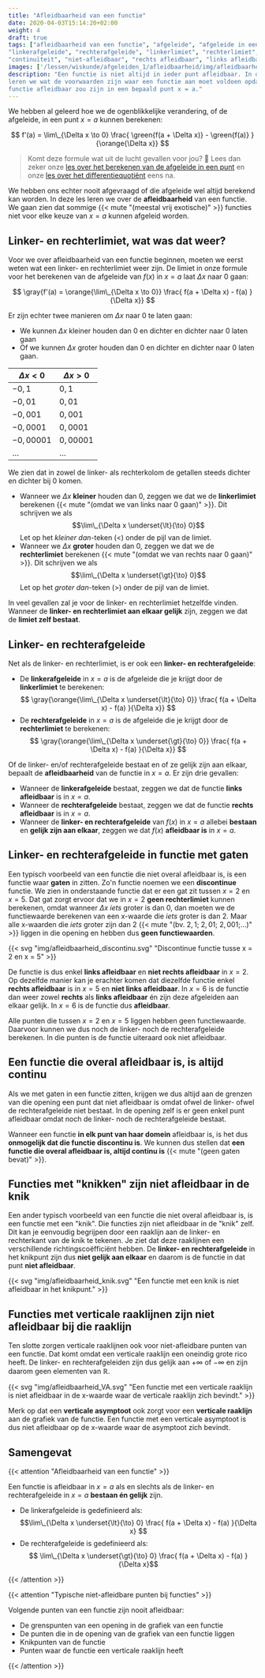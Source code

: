 ```yaml
---
title: "Afleidbaarheid van een functie"
date: 2020-04-03T15:14:20+02:00
weight: 4
draft: true
tags: ["afleidbaarheid van een functie", "afgeleide", "afgeleide in een punt",
"linkerafgeleide", "rechterafgeleide", "linkerlimiet", "rechterlimiet",
"continuïteit", "niet-afleidbaar", "rechts afleidbaar", "links afleidbaar"]
images: ['/lessen/wiskunde/afgeleiden_1/afleidbaarheid/img/afleidbaarheid_discontinu.png', '/lessen/wiskunde/afgeleiden_1/afleidbaarheid/img/afleidbaarheid_knik.png', '/lessen/wiskunde/afgeleiden_1/afleidbaarheid/img/afleidbaarheid_VA.png']
description: "Een functie is niet altijd in ieder punt afleidbaar. In deze les
leren we wat de voorwaarden zijn waar een functie aan moet voldoen opdat de
functie afleidbaar zou zijn in een bepaald punt x = a."
---
```


We hebben al geleerd hoe we de ogenblikkelijke verandering, of de afgeleide, in
een punt $x = a$ kunnen berekenen:

$$ f'(a) = \lim\_{\Delta x \to 0} \frac{ \green{f(a + \Delta x)} - \green{f(a)} }{\orange{\Delta x}} $$

> Komt deze formule wat uit de lucht gevallen voor jou? 🤨 Lees dan zeker onze
> [les over het berekenen van de afgeleide in een punt](../afgeleide) en onze
> [les over het differentiequotiënt](../differentiequotient) eens na.

We hebben ons echter nooit afgevraagd of die afgeleide wel altijd berekend kan
worden. In deze les leren we over de **afleidbaarheid** van een functie. We
gaan zien dat sommige {{< mute "(meestal vrij exotische)" >}} functies niet
voor elke keuze van $x = a$ kunnen afgeleid worden.

## Linker- en rechterlimiet, wat was dat weer?

Voor we over afleidbaarheid van een functie beginnen, moeten we eerst weten wat
een linker- en rechterlimiet weer zijn. De limiet in onze formule voor het
berekenen van de afgeleide van $f(x)$ in $x = a$ laat $\Delta x$ naar $0$ gaan:

$$ \gray{f'(a) = \orange{\lim\_{\Delta x \to 0}} \frac{ f(a + \Delta x) - f(a) }{\Delta x}} $$

Er zijn echter twee manieren om $\Delta x$ naar $0$ te laten gaan:

* We kunnen $\Delta x$ kleiner houden dan $0$ en dichter en dichter naar $0$
  laten gaan
* Of we kunnen $\Delta x$ groter houden dan $0$ en dichter en dichter naar $0$
  laten gaan.

| $\Delta x < 0$   | $\Delta x > 0$   |
| ---------------- | ---------------- |
| $-0{,}1$         | $0{,}1$          |
| $-0{,}01$        | $0{,}01$         |
| $-0{,}001$       | $0{,}001$        |
| $-0{,}0001$      | $0{,}0001$       |
| $-0{,}00001$     | $0{,}00001$      |
| $\ldots$         | $\ldots$         |

We zien dat in zowel de linker- als rechterkolom de getallen steeds dichter en
dichter bij $0$ komen.

* Wanneer we $\Delta x$ **kleiner** houden dan $0$, zeggen we dat we de
  **linkerlimiet** berekenen {{< mute "(omdat we van links naar $0$ gaan)" >}}. Dit
  schrijven we als $$\lim\_{\Delta x \underset{\lt}{\to} 0}$$ Let op het
  *kleiner dan*-teken ($\lt$) onder de pijl van de limiet.
* Wanneer we $\Delta x$ **groter** houden dan $0$, zeggen we dat we de
  **rechterlimiet** berekenen {{< mute "(omdat we van rechts naar $0$ gaan)" >}}. Dit
  schrijven we als $$\lim\_{\Delta x \underset{\gt}{\to} 0}$$ Let op het
  *groter dan*-teken ($\gt$) onder de pijl van de limiet.

In veel gevallen zal je voor de linker- en rechterlimiet hetzelfde vinden.
Wanneer de **linker- en rechterlimiet aan elkaar gelijk** zijn, zeggen we dat
de **limiet zelf bestaat**.

## Linker- en rechterafgeleide

Net als de linker- en rechterlimiet, is er ook een **linker- en
rechterafgeleide**:

* De **linkerafgeleide** in $x = a$ is de afgeleide die je krijgt door de **linkerlimiet**
  te berekenen: $$ \gray{\orange{\lim\_{\Delta x \underset{\lt}{\to} 0}} \frac{ f(a + \Delta x) - f(a) }{\Delta x}} $$
* De **rechterafgeleide** in $x = a$ is de afgeleide die je krijgt door de **rechterlimiet**
  te berekenen: $$ \gray{\orange{\lim\_{\Delta x \underset{\gt}{\to} 0}} \frac{ f(a + \Delta x) - f(a) }{\Delta x}} $$

Of de linker- en/of rechterafgeleide bestaat en of ze gelijk zijn aan elkaar,
bepaalt de **afleidbaarheid** van de functie in $x = a$. Er zijn drie gevallen:

* Wanneer de **linkerafgeleide** bestaat, zeggen we dat de functie
  **links afleidbaar** is in $x = a$.
* Wanneer de **rechterafgeleide** bestaat, zeggen we dat de functie
  **rechts afleidbaar** is in $x = a$.
* Wanneer de **linker- en rechterafgeleide** van $f(x)$ in $x = a$ allebei
  **bestaan** en **gelijk zijn aan elkaar**, zeggen we dat $f(x)$ **afleidbaar
  is** in $x = a$.

## Linker- en rechterafgeleide in functie met gaten

Een typisch voorbeeld van een functie die niet overal afleidbaar is, is een
functie waar **gaten** in zitten. Zo'n functie noemen we een **discontinue**
functie. We zien in onderstaande functie dat er een gat zit tussen $x = 2$ en
$x = 5$. Dat gat zorgt ervoor dat we in $x = 2$ **geen rechterlimiet** kunnen
berekenen, omdat wanneer $\Delta x$ *iets* groter is dan $0$, dan moeten we de
functiewaarde berekenen van een x-waarde die *iets* groter is dan $2$. Maar alle
x-waarden die *iets* groter zijn dan $2$
{{< mute "(bv. $2{,}1$; $2{,}01$; $2{,}001$;...)" >}} liggen in die opening en
hebben dus **geen functiewaarden**.

{{< svg "img/afleidbaarheid_discontinu.svg" "Discontinue functie tusse x = 2 en x = 5" >}}

De functie is dus enkel **links afleidbaar** en **niet rechts afleidbaar** in $x
= 2$. Op dezelfde manier kan je erachter komen dat diezelfde functie enkel
**rechts afleidbaar** is in $x = 5$ en **niet links afleidbaar**. In $x = 6$ is
de functie dan weer zowel **rechts** als **links afleidbaar** én zijn deze
afgeleiden aan elkaar gelijk. In $x = 6$ is de functie dus **afleidbaar**.

Alle punten die tussen $x = 2$ en $x = 5$ liggen hebben geen functiewaarde.
Daarvoor kunnen we dus noch de linker- noch de rechterafgeleide berekenen. In
die punten is de functie uiteraard ook niet afleidbaar.

## Een functie die overal afleidbaar is, is altijd continu

Als we met gaten in een functie zitten, krijgen we dus altijd aan de grenzen
van die opening een punt dat niet afleidbaar is omdat ofwel de linker- ofwel de
rechterafgeleide niet bestaat. In de opening zelf is er geen enkel punt
afleidbaar omdat noch de linker- noch de rechterafgeleide bestaat.

Wanneer een functie **in elk punt van haar domein** afleidbaar is, is het dus
**onmogelijk dat die functie discontinu is**. We kunnen dus stellen dat **een
functie die overal afleidbaar is, altijd continu is**
{{< mute "(geen gaten bevat)" >}}.

## Functies met "knikken" zijn niet afleidbaar in de knik

Een ander typisch voorbeeld van een functie die niet overal afleidbaar is, is
een functie met een "knik". Die functies zijn niet afleidbaar in de "knik"
zelf. Dit kan je eenvoudig begrijpen door een raaklijn aan de linker- en
rechterkant van de knik te tekenen. Je ziet dat deze raaklijnen een
verschillende richtingscoëfficiënt hebben. De **linker- en rechterafgeleide**
in het knikpunt zijn dus **niet gelijk aan elkaar** en daarom is de functie in
dat punt **niet afleidbaar**.

{{< svg "img/afleidbaarheid_knik.svg" "Een functie met een knik is niet afleidbaar in het knikpunt." >}} 

## Functies met verticale raaklijnen zijn niet afleidbaar bij die raaklijn

Ten slotte zorgen verticale raaklijnen ook voor niet-afleidbare punten van een
functie. Dat komt omdat een verticale raaklijn een oneindig grote rico heeft.
De linker- en rechterafgeleiden zijn dus gelijk aan $+\infty$ of $-\infty$ en
zijn daarom geen elementen van $\mathbb{R}$.

{{< svg "img/afleidbaarheid_VA.svg" "Een functie met een verticale raaklijn is niet afleidbaar in de x-waarde waar de verticale raaklijn zich bevindt." >}}

Merk op dat een **verticale asymptoot** ook zorgt voor een **verticale
raaklijn** aan de grafiek van de functie. Een functie met een verticale
asymptoot is dus niet afleidbaar op de x-waarde waar de asymptoot zich bevindt.

## Samengevat

{{< attention "Afleidbaarheid van een functie" >}}

Een functie is afleidbaar in $x = a$ als en slechts als de linker- en
rechterafgeleide in $x = a$ **bestaan én gelijk** zijn.

* De linkerafgeleide is gedefinieerd als: $$\lim\_{\Delta x
  \underset{\lt}{\to} 0} \frac{ f(a + \Delta x) - f(a) }{\Delta x} $$
* De rechterafgeleide is gedefinieerd als: $$ \lim\_{\Delta x
  \underset{\gt}{\to} 0} \frac{ f(a + \Delta x) - f(a) }{\Delta x}$$

{{< /attention >}}

{{< attention "Typische niet-afleidbare punten bij functies" >}}

Volgende punten van een functie zijn nooit afleidbaar:

* De grenspunten van een opening in de grafiek van een functie
* De punten die in de opening van de grafiek van een functie liggen
* Knikpunten van de functie
* Punten waar de functie een verticale raaklijn heeft

{{< /attention >}}
